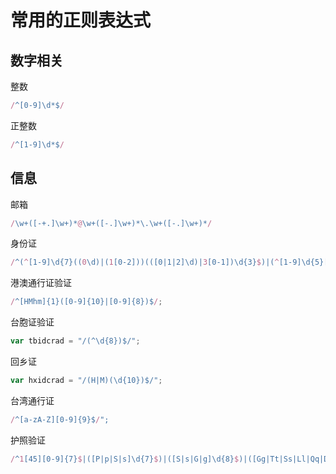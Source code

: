 #   常用的正则表达式

##  数字相关

整数
```js
/^[0-9]\d*$/
```

正整数
```js
/^[1-9]\d*$/
```

##  信息

邮箱
```js
/\w+([-+.]\w+)*@\w+([-.]\w+)*\.\w+([-.]\w+)*/
```

身份证
```js
/^(^[1-9]\d{7}((0\d)|(1[0-2]))(([0|1|2]\d)|3[0-1])\d{3}$)|(^[1-9]\d{5}[1-9]\d{3}((0\d)|(1[0-2]))(([0|1|2]\d)|3[0-1])((\d{4})|\d{3}[Xx])$)$/
```
港澳通行证验证
```js
/^[HMhm]{1}([0-9]{10}|[0-9]{8})$/;
```

台胞证验证
```js
var tbidcrad = "/(^\d{8})$/";
```

回乡证
```js
var hxidcrad = "/(H|M)(\d{10})$/";
```

台湾通行证
```js
/^[a-zA-Z][0-9]{9}$/";
```

护照验证
```js
/^1[45][0-9]{7}$|([P|p|S|s]\d{7}$)|([S|s|G|g]\d{8}$)|([Gg|Tt|Ss|Ll|Qq|Dd|Aa|Ff]\d{8}$)|([H|h|M|m]\d{8,10})$/;
```
